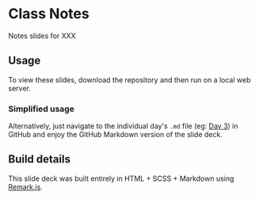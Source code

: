 Class Notes
============

Notes slides for XXX

## Usage

To view these slides, download the repository and then run on a local web server.

### Simplified usage

Alternatively, just navigate to the individual day's `.md` file (eg: [Day 3](https://github.com/TomAuger/gmd304-notes/blob/master/day3/day3.md)) in GitHub and enjoy the GitHub Markdown version of the slide deck.

## Build details

This slide deck was built entirely in HTML + SCSS + Markdown using [Remark.js](http://remarkjs.com/).
